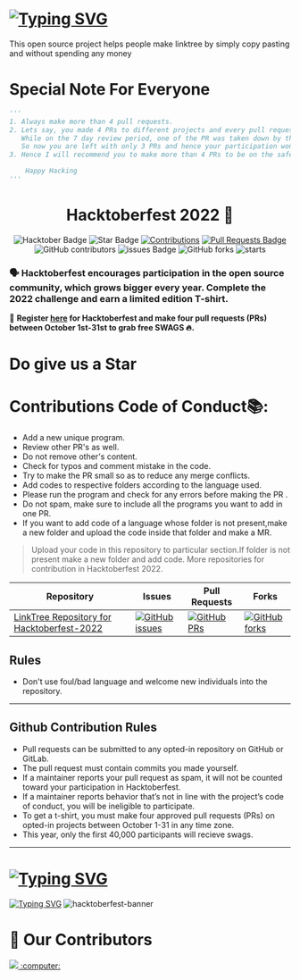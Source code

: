 # [![Typing SVG](https://readme-typing-svg.demolab.com?font=Fira+Code&size=50&pause=1000&multiline=true&width=550&height=80&lines=LinkTree+Made+Easy)](https://github.com/diwas7777/LinkTree)
This open source project helps people make linktree by simply copy pasting and without spending any money

# Special Note For Everyone
```py
'''
1. Always make more than 4 pull requests.
2. Lets say, you made 4 PRs to different projects and every pull request got merged.
   While on the 7 day review period, one of the PR was taken down by the Hacktoberfest review team.
   So now you are left with only 3 PRs and hence your participation wont be counted for swags.
3. Hence I will recommend you to make more than 4 PRs to be on the safe side.

    Happy Hacking
'''
```
<h1 align="center"> Hacktoberfest 2022 🎉</h1>

<div align="center">
  
<img src="https://img.shields.io/badge/hacktoberfest-2022-blueviolet" alt="Hacktober Badge"/>
 <img src="https://img.shields.io/static/v1?label=%F0%9F%8C%9F&message=If%20Useful&style=style=flat&color=BC4E99" alt="Star Badge"/>
 <a href="https://github.com/diwas7777/LinkTree" ><img src="https://img.shields.io/badge/Contributions-welcome-violet.svg?style=flat&logo=git" alt="Contributions" /></a>
<a href="https://github.com/diwas7777/LinkTree/pulls"><img src="https://img.shields.io/github/issues-pr/diwas7777/LinkTree" alt="Pull Requests Badge"/></a>
<br>
<img alt="GitHub contributors" src="https://img.shields.io/github/contributors/diwas7777/LinkTree"> <img src="https://img.shields.io/github/issues/diwas7777/LinkTree" alt="issues Badge"/> <img alt="GitHub forks" src="https://img.shields.io/github/forks/diwas7777/LinkTree"> <img alt="starts" src="https://img.shields.io/github/stars/diwas7777/LinkTree">

</div>

### 🗣 Hacktoberfest encourages participation in the open source community, which grows bigger every year. Complete the 2022 challenge and earn a limited edition T-shirt.
📢 **Register [here](https://hacktoberfest.digitalocean.com) for Hacktoberfest and make four pull requests (PRs) between October 1st-31st to grab free SWAGS 🔥.**
# Do give us a Star

# Contributions Code of Conduct📚:
- Add a new unique program.
- Review other PR's as well.
- Do not remove other's content.
- Check for typos and comment mistake in the code.
- Try to make the PR small so as to reduce any merge conflicts.
- Add codes to respective folders according to the language used.
- Please run the program and check for any errors before making the PR .
- Do not spam, make sure to include all the programs you want to add in one PR.
- If you want to add code of a language whose folder is not present,make a new folder and upload the code inside that folder and make a MR.

> Upload your code in this repository to particular section.If folder is not present make a new folder and add code.
> More repositories for contribution in Hacktoberfest 2022.

| Repository                                                  | Issues                                                                                                                                                           | Pull Requests                                                                                                                                                     | Forks                                                                                                                                                             |
| ----------------------------------------------------------- | ---------------------------------------------------------------------------------------------------------------------------------------------------------------- | ----------------------------------------------------------------------------------------------------------------------------------------------------------------- | ----------------------------------------------------------------------------------------------------------------------------------------------------------------- |
| [ LinkTree Repository for Hacktoberfest-2022](https://github.com/diwas7777/LinkTree)         | [![GitHub issues](https://img.shields.io/github/issues/diwas7777/LinkTree?color=pink&logo=github)](https://github.com/diwas7777/LinkTree/issues)         | [![GitHub PRs](https://img.shields.io/github/issues-pr/diwas7777/LinkTree)](https://github.com/diwas7777/LinkTree/pulls)         | [![GitHub forks](https://img.shields.io/github/forks/diwas7777/LinkTree?logo=git)](https://github.com/diwas7777/LinkTree/fork)                         |

## Rules

- Don't use foul/bad language and welcome new individuals into the repository.

---

## Github Contribution Rules
- Pull requests can be submitted to any opted-in repository on GitHub or GitLab.
- The pull request must contain commits you made yourself.
- If a maintainer reports your pull request as spam, it will not be counted toward your participation in Hacktoberfest.
- If a maintainer reports behavior that’s not in line with the project’s code of conduct, you will be ineligible to participate.
- To get a t-shirt, you must make four approved pull requests (PRs) on opted-in projects between October 1-31 in any time zone.
- This year, only the first 40,000 participants will recieve swags.
---

# [![Typing SVG](https://readme-typing-svg.demolab.com?font=Fira+Code&size=40&pause=1000&center=true&multiline=true&width=435&height=100&lines=Hacktoberfest+2022)](https://hacktoberfest.com/)

[![Typing SVG](https://readme-typing-svg.demolab.com?font=Fira+Code&pause=1000&width=435&lines=Register+here)](https://hacktoberfest.com)
![hacktoberfest-banner](https://user-images.githubusercontent.com/60167999/192787587-62a13aa7-1317-4bd5-a4b7-13f8bf336c6a.jpg)

# :handshake: Our Contributors

<a href="https://github.com/diwas7777/LinkTree/graphs/contributors">
  <img src="https://contrib.rocks/image?repo=diwas7777/LinkTree" /> :computer:
</a>
